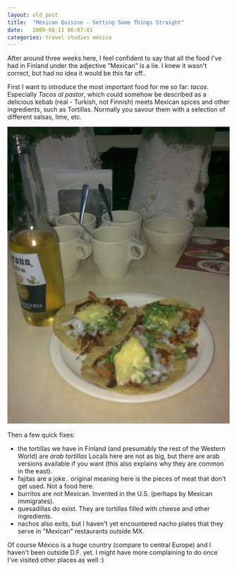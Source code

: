 ```yaml
---
layout: old_post
title:  "Méxican Quisine - Setting Some Things Straight"
date:   2009-08-11 06:07:01 
categories: travel studies méxico 
---
```

After around three weeks here, I feel confident to say that all the food I've had in Finland under the adjective "Mexican" is a lie. I knew it wasn't correct, but had no idea it would be this far off..

First I want to introduce the most important food for me so far: *tacos*. Especially *Tacos al pastor*, which could somehow be described as a delicious kebab (real - Turkish, not Finnish) meets Mexican spices and other ingredients, such as Tortillas. Normally you savour them with a selection of different salsas, lime, etc.	

![](/images/kassi/38b7c83afe3c094ce60362a83b3309fa.jpg)

Then a few quick fixes:
 
 - the tortillas we have in Finland (and presumably the rest of the Western World) are *arab tortillas* Locals here are not as big, but there are arab versions available if you want (this also explains why they are common in the east).
 - fajitas are a joke.. original meaning here is the pieces of meat that don't get used. Not a food here.
 - burritos are not Mexican. Invented in the U.S. (perhaps by Mexican immigrates).
 - quesadillas do exist. They are tortillas filled with cheese and other ingredients.
 - nachos also exits, but I haven't yet encountered nacho plates that they serve in "Mexican" restaurants outside MX.

Of course México is a huge country (compare to central Europe) and I haven't been outside D.F. yet. I might have more complaining to do once I've visited other places as well :)		
